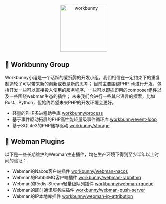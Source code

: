 <p align="center"><img width="150px" src="https://chaz6chez.cn/images/workbunny-logo.png" alt="workbunny"></p>

## 🐰 Workbunny Group
Workbunny小组是一个活跃的爱折腾的开发小组，我们相信在一定约束下的重复制造轮子可以带来新的创新或者是新的思考；
目前主要围绕PHP-cli进行开发，包括开发一些可以直接投入使用的服务程序、一些可以即插即用的composer组件以及一些围绕webman生态的插件；
未来我们会进行一些其它语言的探索，比如Rust、Python，但始终希望未来PHP的开发环境会更好。

- 轻量的PHP多进程助手库 [workbunny/process](https://github.com/workbunny/process) 
- 基于事件驱动拓展的PHP高性能轻量级事件循环库 [workbunny/event-loop](https://github.com/workbunny/event-loop)
- 基于SQLite3的PHP储存驱动 [workbunny/storage](https://github.com/workbunny/storage)

## 🐰 Webman Plugins
以下是一些长期维护的Webman生态插件，均在生产环境下得到至少半年以上时间的验证：

- Webman的Nacos客户端插件 [workbunny/webman-nacos](https://github.com/workbunny/webman-nacos)
- Webman的RabbitMQ客户端插件 [workbunny/webman-rabbitmq](https://github.com/workbunny/webman-rabbitmq)
- Webman的Redis-Stream轻量级队列插件 [workbunny/webman-rqueue](https://github.com/workbunny/webman-rqueue)
- Webman的即时通讯服务端插件 [workbunny/webman-push-server](https://github.com/workbunny/webman-push-server)
- Webman的IP本地库插件 [workbunny/webman-ip-attribution](https://github.com/workbunny/webman-ip-attribution)
